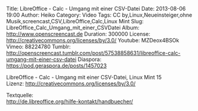 Title: LibreOffice - Calc - Umgang mit einer CSV-Datei
Date: 2013-08-06 19:00
Author: Heiko
Category: Video
Tags: CC by,Linux,Neueinsteiger,ohne Musik,screencast,CSV,LibreOffice,Calc,Linux Mint
Slug: LibreOffice_Calc_Umgang_mit_einer_CSVDatei
Album: http://www.openscreencast.de
Duration: 300000
License: http://creativecommons.org/licenses/by/3.0/
Youtube: MZDeox4BSOk
Vimeo: 88224780
Tumblr: http://openscreencast.tumblr.com/post/57538858631/libreoffice-calc-umgang-mit-einer-csv-datei
Diaspora: https://pod.geraspora.de/posts/1457023

LibreOffice - Calc - Umgang mit einer CSV-Datei, Linux Mint 15  
Lizenz: <http://creativecommons.org/licenses/by/3.0/>  
  
Textquelle:  
<http://de.libreoffice.org/hilfe-kontakt/handbuecher/>

